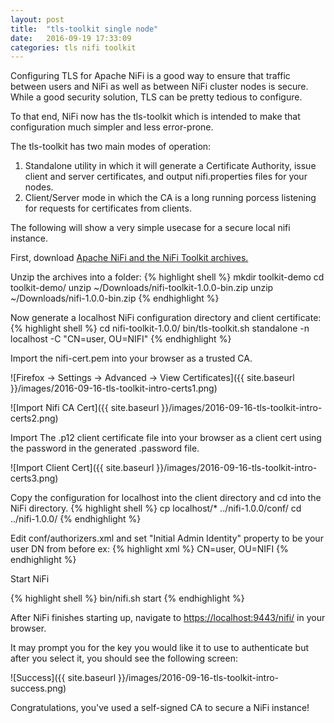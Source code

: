 ```yaml
---
layout: post
title:  "tls-toolkit single node"
date:   2016-09-19 17:33:09
categories: tls nifi toolkit
---
```

Configuring TLS for Apache NiFi is a good way to ensure that traffic between users and NiFi as well as between NiFi cluster nodes is secure.  While a good security solution, TLS can be pretty tedious to configure.

To that end, NiFi now has the tls-toolkit which is intended to make that configuration much simpler and less error-prone.

The tls-toolkit has two main modes of operation:

1. Standalone utility in which it will generate a Certificate Authority, issue client and server certificates, and  output nifi.properties files for your nodes.
2. Client/Server mode in which the CA is a long running porcess listening for requests for certificates from clients.

The following will show a very simple usecase for a secure local nifi instance.

First, download [Apache NiFi and the NiFi Toolkit archives.][nifidownload]

Unzip the archives into a folder:
{% highlight shell %}
mkdir toolkit-demo
cd toolkit-demo/
unzip ~/Downloads/nifi-toolkit-1.0.0-bin.zip
unzip ~/Downloads/nifi-1.0.0-bin.zip
{% endhighlight %}

Now generate a localhost NiFi configuration directory and client certificate:
{% highlight shell %}
cd nifi-toolkit-1.0.0/
bin/tls-toolkit.sh standalone -n localhost -C "CN=user, OU=NIFI"
{% endhighlight %}

Import the nifi-cert.pem into your browser as a trusted CA.

![Firefox -> Settings -> Advanced -> View Certificates]({{ site.baseurl }}/images/2016-09-16-tls-toolkit-intro-certs1.png)

![Import Nifi CA Cert]({{ site.baseurl }}/images/2016-09-16-tls-toolkit-intro-certs2.png)

Import The .p12 client certificate file into your browser as a client cert using the password in the generated .password file.

![Import Client Cert]({{ site.baseurl }}/images/2016-09-16-tls-toolkit-intro-certs3.png)

Copy the configuration for localhost into the client directory and cd into the NiFi directory.
{% highlight shell %}
cp localhost/* ../nifi-1.0.0/conf/
cd ../nifi-1.0.0/
{% endhighlight %}

Edit conf/authorizers.xml and set "Initial Admin Identity" property to be your user DN from before ex:
{% highlight xml %}
<property name="Initial Admin Identity">CN=user, OU=NIFI</property>
{% endhighlight %}

Start NiFi

{% highlight shell %}
bin/nifi.sh start
{% endhighlight %}

After NiFi finishes starting up, navigate to <https://localhost:9443/nifi/> in your browser.

It may prompt you for the key you would like it to use to authenticate but after you select it, you should see the following screen:

![Success]({{ site.baseurl }}/images/2016-09-16-tls-toolkit-intro-success.png)

Congratulations, you've used a self-signed CA to secure a NiFi instance!

[nifidownload]:https://nifi.apache.org/download.html
